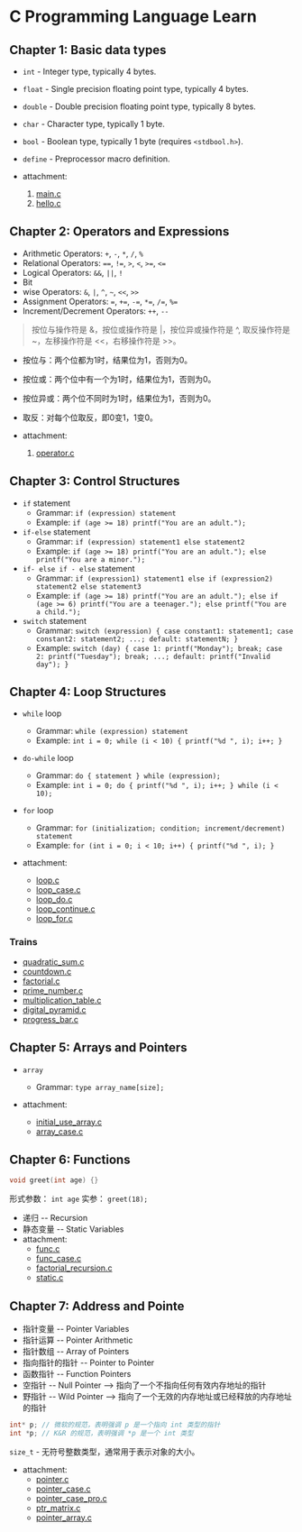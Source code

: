 # C Programming Language Learn

## Chapter 1: Basic data types

- `int` - Integer type, typically 4 bytes.
- `float` - Single precision floating point type, typically 4 bytes.
- `double` - Double precision floating point type, typically 8 bytes.
- `char` - Character type, typically 1 byte.
- `bool` - Boolean type, typically 1 byte (requires `<stdbool.h>`).
- `define` - Preprocessor macro definition.

- attachment:
    1. [main.c](main.c)
    2. [hello.c](hello.c)

## Chapter 2: Operators and Expressions

- Arithmetic Operators: `+`, `-`, `*`, `/`, `%`
- Relational Operators: `==`, `!=`, `>`, `<`, `>=`, `<=`
- Logical Operators: `&&`, `||`, `!`
- Bit
- wise Operators: `&`, `|`, `^`, `~`, `<<`, `>>`
- Assignment Operators: `=`, `+=`, `-=`, `*=`, `/=`, `%=`
- Increment/Decrement Operators: `++`, `--`

> 按位与操作符是 &，按位或操作符是 |，按位异或操作符是 ^, 取反操作符是 ~，左移操作符是 <<，右移操作符是 >>。

- 按位与：两个位都为1时，结果位为1，否则为0。
- 按位或：两个位中有一个为1时，结果位为1，否则为0。
- 按位异或：两个位不同时为1时，结果位为1，否则为0。
- 取反：对每个位取反，即0变1，1变0。

- attachment:
    1. [operator.c](operator.c)

## Chapter 3: Control Structures

- `if` statement
  - Grammar: `if (expression) statement`
  - Example: `if (age >= 18) printf("You are an adult.");`
- `if-else` statement
  - Grammar: `if (expression) statement1 else statement2`
  - Example: `if (age >= 18) printf("You are an adult."); else printf("You are a minor.");`
- `if- else if - else` statement
  - Grammar: `if (expression1) statement1 else if (expression2) statement2 else statement3`
  - Example: `if (age >= 18) printf("You are an adult."); else if (age >= 6) printf("You are a teenager."); else printf("You are a child.");`
- `switch` statement
  - Grammar: `switch (expression) { case constant1: statement1; case constant2: statement2; ...; default: statementN; }`
  - Example: `switch (day) { case 1: printf("Monday"); break; case 2: printf("Tuesday"); break; ...; default: printf("Invalid day"); }`

## Chapter 4: Loop Structures

- `while` loop
  - Grammar: `while (expression) statement`
  - Example: `int i = 0; while (i < 10) { printf("%d ", i); i++; }`

- `do-while` loop
  - Grammar: `do { statement } while (expression);`
  - Example: `int i = 0; do { printf("%d ", i); i++; } while (i < 10);`

- `for` loop
  - Grammar: `for (initialization; condition; increment/decrement) statement`
  - Example: `for (int i = 0; i < 10; i++) { printf("%d ", i); }`

- attachment:
  - [loop.c](loop.c)
  - [loop_case.c](loop_case.c)
  - [loop_do.c](loop_do.c)
  - [loop_continue.c](loop_continue.c)
  - [loop_for.c](loop_for.c)

### Trains

- [quadratic_sum.c](./trains/quadratic_sum.c)
- [countdown.c](./trains/countdown.c)
- [factorial.c](./trains/factorial.c)
- [prime_number.c](./trains/prime_number.c)
- [multiplication_table.c](./trains/multiplication_table.c)
- [digital_pyramid.c](./trains/digital_pyramid.c)
- [progress_bar.c](./trains/progress_bar.c)

## Chapter 5: Arrays and Pointers

- `array`
  - Grammar: `type array_name[size];`

- attachment:
  - [initial_use_array.c](initial_use_array.c)
  - [array_case.c](./trains/array_case.c)

## Chapter 6: Functions

```c
void greet(int age) {}
```

形式参数： `int age`
实参： `greet(18);`

- 递归 -- Recursion
- 静态变量 -- Static Variables
- attachment:
  - [func.c](func.c)
  - [func_case.c](./trains/func_case.c)
  - [factorial_recursion.c](./trains/factorial_recursion.c)
  - [static.c](static.c)

## Chapter 7: Address and Pointe

- 指针变量 -- Pointer Variables
- 指针运算 -- Pointer Arithmetic
- 指针数组 -- Array of Pointers
- 指向指针的指针 -- Pointer to Pointer
- 函数指针 -- Function Pointers
- 空指针 -- Null Pointer --> 指向了一个不指向任何有效内存地址的指针
- 野指针 -- Wild Pointer --> 指向了一个无效的内存地址或已经释放的内存地址的指针

```c
int* p; // 微软的规范，表明强调 p 是一个指向 int 类型的指针
int *p; // K&R 的规范，表明强调 *p 是一个 int 类型
```

`size_t` - 无符号整数类型，通常用于表示对象的大小。

- attachment:
  - [pointer.c](pointer.c)
  - [pointer_case.c](./trains/pointer_case.c)
  - [pointer_case_pro.c](./trains/pointer_case_pro.c)
  - [ptr_matrix.c](./trains/ptr_matrix.c)
  - [pointer_array.c](./trains/pointer_array.c)

